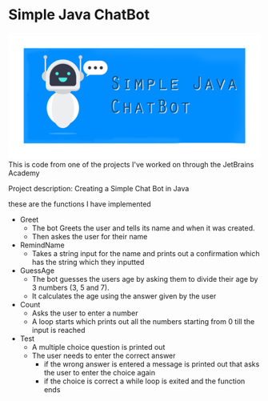 # Simple Java ChatBot
![Banner](javabot_Banner_github.png?raw=true "Banner")
This is code from one of the projects I've worked on through the JetBrains Academy 

Project description: Creating a Simple Chat Bot in Java

these are the functions I have implemented
- Greet
  - The bot Greets the user and tells its name and when it was created. 
  - Then askes the user for their name
- RemindName
  - Takes a string input for the name and prints out a confirmation which has the string which they inputted
- GuessAge
  - The bot guesses the users age by asking them to divide their age by 3 numbers (3, 5 and 7).
  - It calculates the age using the answer given by the user
- Count
  - Asks the user to enter a number
  - A loop starts which prints out all the numbers starting from 0 till the input is reached
- Test
  - A multiple choice question is printed out
  - The user needs to enter the correct answer
    - if the wrong answer is entered a message is printed out that asks the user to enter the choice again
    - if the choice is correct a while loop is exited and the function ends
